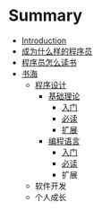 # Summary

* [Introduction](README.md)
* [成为什么样的程序员](cheng-wei-shi-yao-yang-de-cheng-xu-yuan.md)
* [程序员怎么读书](cheng-xu-yuan-zen-yao-du-shu.md)
* [书海](shu-hai.md)
  * [程序设计](shu-hai/cheng-xu-she-ji.md)
    * [基础理论](shu-hai/cheng-xu-she-ji/ji-chu-li-lun.md)
      * [入门](shu-hai/cheng-xu-she-ji/ji-chu-li-lun/ru-men.md)
      * [必读](shu-hai/cheng-xu-she-ji/ji-chu-li-lun/bi-du.md)
      * [扩展](shu-hai/cheng-xu-she-ji/ji-chu-li-lun/kuo-zhan.md)
    * [编程语言](shu-hai/cheng-xu-she-ji/bian-cheng-yu-yan.md)
      * [入门](shu-hai/cheng-xu-she-ji/bian-cheng-yu-yan/ru-men.md)
      * [必读](shu-hai/cheng-xu-she-ji/bian-cheng-yu-yan/bi-du.md)
      * 扩展
  * 软件开发
  * 个人成长

